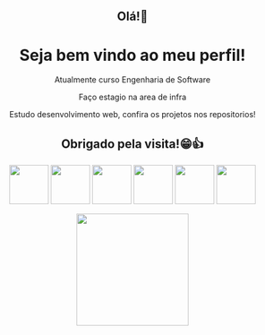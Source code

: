 

<div align="center" justfy="center">
<h2>Olá!👋</h2>

<h1>Seja bem vindo ao meu perfil!</h1>

<p>Atualmente curso Engenharia de Software</p>
<p>Faço estagio na area de infra</p>
<p>Estudo desenvolvimento web, confira os projetos nos repositorios!</p>
<h2>Obrigado pela visita!😁👍</h2>
<!--
**RG-96W/RG-96W** is a ✨ _special_ ✨ repository because its `README.md` (this file) appears on your GitHub profile.

Here are some ideas to get you started:

- 🔭 I’m currently working on ...
- 🌱 I’m currently learning ...
- 👯 I’m looking to collaborate on ...
- 🤔 I’m looking for help with ...
- 💬 Ask me about ...
- 📫 How to reach me: ...
- 😄 Pronouns: ...
- ⚡ Fun fact: ...
-->
<!-- [![Top Langs](https://github-readme-stats.vercel.app/api/top-langs/?username=RG-96W&layout=donut-vertical)](https://github.com/RG-96W/github-readme-stats) -->



<img src="https://cdn.jsdelivr.net/gh/devicons/devicon/icons/react/react-original-wordmark.svg" height="70px" /> <img src="https://cdn.jsdelivr.net/gh/devicons/devicon/icons/nodejs/nodejs-plain.svg" height="70px" /> <img src="https://cdn.jsdelivr.net/gh/devicons/devicon/icons/html5/html5-plain-wordmark.svg" height="70px" /> <img src="https://cdn.jsdelivr.net/gh/devicons/devicon/icons/css3/css3-plain-wordmark.svg"  height="70px" /> <img src="https://cdn.jsdelivr.net/gh/devicons/devicon/icons/mongodb/mongodb-plain-wordmark.svg" height="70px" /> <img src="https://cdn.jsdelivr.net/gh/devicons/devicon/icons/figma/figma-original.svg" height="70px" />




<img src="https://i.pinimg.com/originals/72/22/64/722264317bb747b1d3ecab8be31f36f2.gif" height="200px" ></div> 
          
          
          
          
